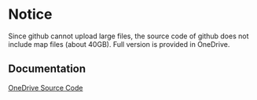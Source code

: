 # Notice
Since github cannot upload large files, the source code of github does not include map files (about 40GB). Full version is provided in OneDrive.
## Documentation

[OneDrive Source Code]([https://linktodocumentation](https://mailouhkedu-my.sharepoint.com/:u:/g/personal/s1319051_live_hkmu_edu_hk/ET2YODnj7jlGvKHm1xZNqxgB0adm-bfujVzbA93TiSppPQ?e=XdkA5F))

